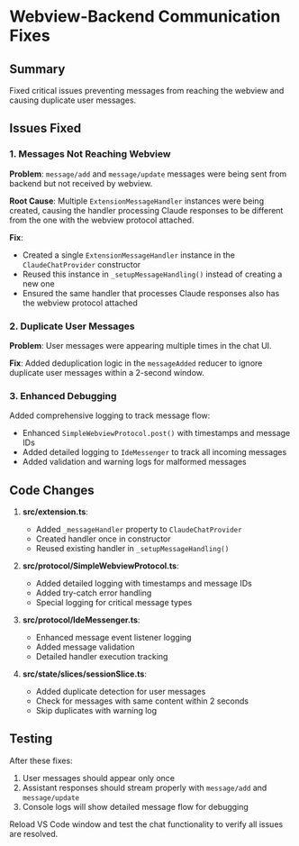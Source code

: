 # Webview-Backend Communication Fixes

## Summary
Fixed critical issues preventing messages from reaching the webview and causing duplicate user messages.

## Issues Fixed

### 1. Messages Not Reaching Webview
**Problem**: `message/add` and `message/update` messages were being sent from backend but not received by webview.

**Root Cause**: Multiple `ExtensionMessageHandler` instances were being created, causing the handler processing Claude responses to be different from the one with the webview protocol attached.

**Fix**: 
- Created a single `ExtensionMessageHandler` instance in the `ClaudeChatProvider` constructor
- Reused this instance in `_setupMessageHandling()` instead of creating a new one
- Ensured the same handler that processes Claude responses also has the webview protocol attached

### 2. Duplicate User Messages
**Problem**: User messages were appearing multiple times in the chat UI.

**Fix**: Added deduplication logic in the `messageAdded` reducer to ignore duplicate user messages within a 2-second window.

### 3. Enhanced Debugging
Added comprehensive logging to track message flow:
- Enhanced `SimpleWebviewProtocol.post()` with timestamps and message IDs
- Added detailed logging to `IdeMessenger` to track all incoming messages
- Added validation and warning logs for malformed messages

## Code Changes

1. **src/extension.ts**:
   - Added `_messageHandler` property to `ClaudeChatProvider`
   - Created handler once in constructor
   - Reused existing handler in `_setupMessageHandling()`

2. **src/protocol/SimpleWebviewProtocol.ts**:
   - Added detailed logging with timestamps and message IDs
   - Added try-catch error handling
   - Special logging for critical message types

3. **src/protocol/IdeMessenger.ts**:
   - Enhanced message event listener logging
   - Added message validation
   - Detailed handler execution tracking

4. **src/state/slices/sessionSlice.ts**:
   - Added duplicate detection for user messages
   - Check for messages with same content within 2 seconds
   - Skip duplicates with warning log

## Testing
After these fixes:
1. User messages should appear only once
2. Assistant responses should stream properly with `message/add` and `message/update`
3. Console logs will show detailed message flow for debugging

Reload VS Code window and test the chat functionality to verify all issues are resolved.